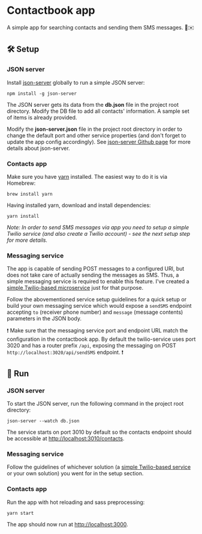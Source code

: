 # Contactbook app
A simple app for searching contacts and sending them SMS messages. 🧐✉️

## 🛠 Setup

### JSON server

Install [json-server]('https://github.com/typicode/json-server') globally to run a simple JSON server:

```
npm install -g json-server
```

The JSON server gets its data from the **db.json** file in the project root directory. Modify the DB file to add all contacts' information. A sample set of items is already provided.

Modify the **json-server.json** file in the project root directory in order to change the default port and other service properties (and don't forget to update the app config accordingly). See [json-server Github page](https://github.com/typicode/json-server) for more details about json-server.

### Contacts app
Make sure you have [yarn](https://yarnpkg.com/lang/en/) installed. The easiest way to do it is via Homebrew:

```
brew install yarn
```

Having installed yarn, download and install dependencies:

```
yarn install
```

_Note: In order to send SMS messages via app you need to setup a simple Twilio service (and also create a Twilio account) - see the next setup step for more details._

### Messaging service
The app is capable of sending POST messages to a configured URl, but does not take care of actually sending the messages as SMS. Thus, a simple messaging service is required to enable this feature. I've created a [simple Twilio-based microservice](https://github.com/rasmuslelumees/twilio-service) just for that purpose.

Follow the abovementioned service setup guidelines for a quick setup or build your own messaging service which would expose a `sendSMS` endpoint accepting `to` (receiver phone number) and `message` (message contents) parameters in the JSON body.

❗️ Make sure that the messaging service port and endpoint URL match the configuration in the contactbook app. By default the twilio-service uses port 3020 and has a router prefix `/api`, exposing the messaging on POST `http://localhost:3020/api/sendSMS` endpoint. ❗️

## 🦄 Run

### JSON server
To start the JSON server, run the following command in the project root directory:

```
json-server --watch db.json
```

The service starts on port 3010 by default so the contacts endpoint should be accessible at [http://localhost:3010/contacts](http://localhost:3010/contacts).

### Messaging service

Follow the guidelines of whichever solution (a [simple Twilio-based service](https://github.com/rasmuslelumees/twilio-service) or your own solution) you went for in the setup section.

### Contacts app

Run the app with hot reloading and sass preprocessing:

```
yarn start
```
The app should now run at [http://localhost:3000](http://localhost:3000).
